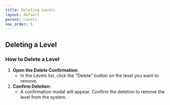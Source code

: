 ```yaml
---
title: Deleting Levels
layout: default
parent: Levels
nav_order: 5
---
```


## Deleting a Level

### How to Delete a Level

1. **Open the Delete Confirmation**:
   - In the Levels list, click the "Delete" button on the level you want to remove.
2. **Confirm Deletion**:
   - A confirmation modal will appear. Confirm the deletion to remove the level from the system.